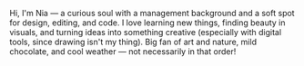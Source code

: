 Hi, I'm Nia — a curious soul with a management background and a soft spot for design, editing, and code.
I love learning new things, finding beauty in visuals, and turning ideas into something creative (especially with digital tools, since drawing isn't my thing). 
Big fan of art and nature, mild chocolate, and cool weather — not necessarily in that order!

<!---
VoltFusion101/VoltFusion101 is a ✨ special ✨ repository because its `README.md` (this file) appears on your GitHub profile.
You can click the Preview link to take a look at your changes.
--->
